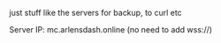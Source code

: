 just stuff like the servers for backup, to curl etc

Server IP: mc.arlensdash.online (no need to add wss://)
